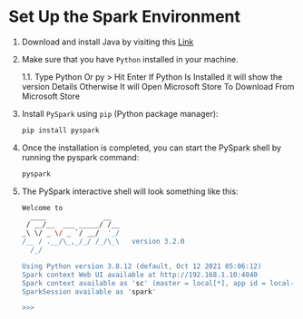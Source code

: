 # Set Up the Spark Environment
1. Download and install Java by visiting this [Link](https://www.java.com/en/download/)
2. Make sure that you have ```Python``` installed in your machine.

    1.1. Type Python Or py > Hit Enter If Python Is Installed it will show the version Details Otherwise It will Open Microsoft Store To Download From Microsoft Store
3. Install ```PySpark``` using ```pip``` (Python package manager):
    ```bash
    pip install pyspark
    ```
4. Once the installation is completed, you can start the PySpark shell by running the pyspark command:
    ```bash
    pyspark
    ```
5. The PySpark interactive shell will look something like this: 
    ```bash
    Welcome to
      ____              __
     / __/__  ___ _____/ /__
    _\ \/ _ \/ _ `/ __/  '_/
   /__ / .__/\_,_/_/ /_/\_\   version 3.2.0
      /_/

    Using Python version 3.8.12 (default, Oct 12 2021 05:06:12)
    Spark context Web UI available at http://192.168.1.10:4040
    Spark context available as 'sc' (master = local[*], app id = local-1643040323444)
    SparkSession available as 'spark'

    >>>
    ```